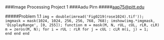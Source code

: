 ###Image Processing Project 1
###Aadu Pirn
#####aap75@pitt.edu

#####Problem 1.1
`
img = double(imread('Fig0219(rose1024).tif'));
imgmask = mask(1024, 1024, 256, 256, 768, 768);
imshow(img.*imgmask, 'DisplayRange', [0, 255]);
function m = mask(M, N, rUL, cUL, rLR, cLR)
    m = zeros(M, N);
    for i = rUL : rLR
        for j = cUL : cLR
           m(i, j) = 1;    
        end
    end
end
`
